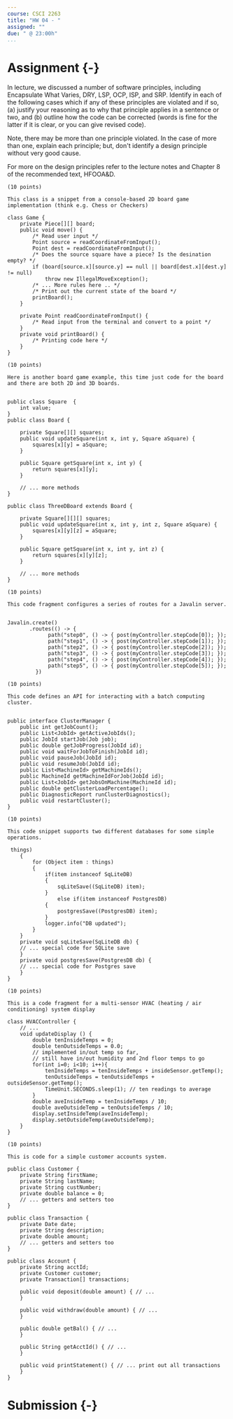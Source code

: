 ```yaml
---
course: CSCI 2263
title: "HW 04 - "
assigned: ""
due: " @ 23:00h"
...
```


# Assignment {-}

In lecture, we discussed a number of software principles, including Encapsulate What Varies, DRY, LSP, OCP, ISP, and SRP. Identify in each of the following cases which if any of these principles are violated and if so, (a) justify your reasoning as to why that principle applies in a sentence or two, and (b) outline how the code can be corrected (words is fine for the latter if it is clear, or you can give revised code).

Note, there may be more than one principle violated. In the case of more than one, explain each principle; but, don't identify a design principle without very good cause.

For more on the design principles refer to the lecture notes and Chapter 8 of the recommended text, HFOOA&D.

    (10 points)

    This class is a snippet from a console-based 2D board game implementation (think e.g. Chess or Checkers)

    class Game {
        private Piece[][] board;
        public void move() {
            /* Read user input */
            Point source = readCoordinateFromInput();
            Point dest = readCoordinateFromInput();
            /* Does the source square have a piece? Is the desination empty? */
            if (board[source.x][source.y] == null || board[dest.x][dest.y] != null)
                throw new IllegalMoveException();
            /* ... More rules here .. */
            /* Print out the current state of the board */
            printBoard();
        }

        private Point readCoordinateFromInput() {
            /* Read input from the terminal and convert to a point */
        }
        private void printBoard() {
            /* Printing code here */
        }
    }

    (10 points)

    Here is another board game example, this time just code for the board and there are both 2D and 3D boards.


    public class Square  {
        int value;
    }
    public class Board {

        private Square[][] squares;
        public void updateSquare(int x, int y, Square aSquare) {
            squares[x][y] = aSquare;
        }

        public Square getSquare(int x, int y) {
            return squares[x][y];
        }

        // ... more methods
    }

    public class ThreeDBoard extends Board {

        private Square[][][] squares;
        public void updateSquare(int x, int y, int z, Square aSquare) {
            squares[x][y][z] = aSquare;
        }

        public Square getSquare(int x, int y, int z) {
            return squares[x][y][z];
        }

        // ... more methods
    }

    (10 points)

    This code fragment configures a series of routes for a Javalin server.


    Javalin.create()
           .routes(() -> {
                 path("step0", () -> { post(myController.stepCode[0]); });
                 path("step1", () -> { post(myController.stepCode[1]); });
                 path("step2", () -> { post(myController.stepCode[2]); });
                 path("step3", () -> { post(myController.stepCode[3]); });
                 path("step4", () -> { post(myController.stepCode[4]); });
                 path("step5", () -> { post(myController.stepCode[5]); });
             })

    (10 points)

    This code defines an API for interacting with a batch computing cluster.


    public interface ClusterManager {
        public int getJobCount();
        public List<JobId> getActiveJobIds();
        public JobId startJob(Job job);
        public double getJobProgress(JobId id);
        public void waitForJobToFinish(JobId id);
        public void pauseJob(JobId id);
        public void resumeJob(JobId id);
        public List<MachineId> getMachineIds();
        public MachineId getMachineIdForJob(JobId id);
        public List<JobId> getJobsOnMachine(MachineId id);
        public double getClusterLoadPercentage();
        public DiagnosticReport runClusterDiagnostics();
        public void restartCluster();
    }

    (10 points)

    This code snippet supports two different databases for some simple operations.

     things)
        {
            for (Object item : things)
            {
                if(item instanceof SqLiteDB)
                {
                    sqLiteSave((SqLiteDB) item);
                }
                    else if(item instanceof PostgresDB)
                {
                    postgresSave((PostgresDB) item);
                }
                logger.info("DB updated");
            }
        }
        private void sqLiteSave(SqLiteDB db) {
        // ... special code for SQLite save
        }
        private void postgresSave(PostgresDB db) {
        // ... special code for Postgres save
        }
    }

    (10 points)

    This is a code fragment for a multi-sensor HVAC (heating / air conditioning) system display

    class HVACController {
        // ...
        void updateDisplay () {
            double tenInsideTemps = 0;
            double tenOutsideTemps = 0.0;
            // implemented in/out temp so far,
            // still have in/out humidity and 2nd floor temps to go
            for(int i=0; i<10; i++){
                tenInsideTemps = tenInsideTemps + insideSensor.getTemp();
                tenOutsideTemps = tenOutsideTemps + outsideSensor.getTemp();
                TimeUnit.SECONDS.sleep(1); // ten readings to average
            }
            double aveInsideTemp = tenInsideTemps / 10;
            double aveOutsideTemp = tenOutsideTemps / 10;
            display.setInsideTemp(aveInsideTemp);
            display.setOutsideTemp(aveOutsideTemp);
        }
    }

    (10 points)

    This is code for a simple customer accounts system.

    public class Customer {
        private String firstName;
        private String lastName;
        private String custNumber;
        private double balance = 0;
        // ... getters and setters too
    }

    public class Transaction {
        private Date date;
        private String description;
        private double amount;
        // ... getters and setters too
    }

    public class Account {
        private String acctId;
        private Customer customer;
        private Transaction[] transactions;

        public void deposit(double amount) { // ...
        }

        public void withdraw(double amount) { // ...
        }

        public double getBal() { // ...
        }

        public String getAcctId() { // ...
        }

        public void printStatement() { // ... print out all transactions
        }
    }



# Submission {-}
